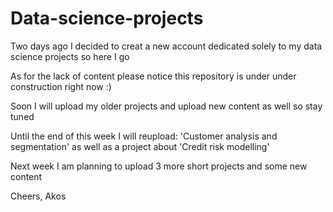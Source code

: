 # Data-science-projects

Two days ago I decided to creat a new account dedicated solely to my data science projects so here I go

As for the lack of content please notice this repository is under under construction right now :)

Soon I will upload my older projects and upload new content as well so stay tuned

Until the end of this week I will reupload:
'Customer analysis and segmentation' 
as well as a project about 
'Credit risk modelling'

Next week I am planning to upload 3 more short projects and some new content

Cheers,
Akos
